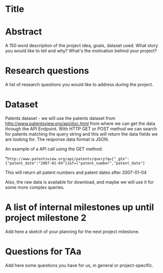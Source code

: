 # Title

# Abstract
A 150 word description of the project idea, goals, dataset used. What story you would like to tell and why? What's the motivation behind your project?

# Research questions
A list of research questions you would like to address during the project. 

# Dataset
Patents dataset - we will use the patents dataset from http://www.patentsview.org/api/doc.html from where we can get the data through the API Endpoint. With HTTP GET or POST method we can search for patents matching the query string and this will return the data fields we are looking for. The response data format is JSON. 

An example of a API call using the GET method:

*```http://www.patentsview.org/api/patents/query?q={"_gte":{"patent_date":"2007-01-04"}}&f=["patent_number","patent_date"]```

This will return all patent numbers and patent dates after 2007-01-04

Also, the raw data is available for download, and maybe we will use it for some more complex queries.


# A list of internal milestones up until project milestone 2
Add here a sketch of your planning for the next project milestone.

# Questions for TAa
Add here some questions you have for us, in general or project-specific.
